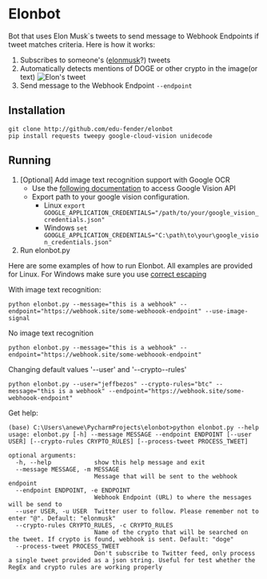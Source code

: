 # Elonbot

Bot that uses Elon Musk`s tweets to send message to Webhook Endpoints if tweet matches criteria. 
Here is how it works:

1. Subscribes to someone's ([elonmusk](http://twitter.com/elonmusk)?) tweets 
2. Automatically detects mentions of DOGE or other crypto in the image(or text) 
![Elon's tweet](elontweet.png)
3. Send message to the Webhook Endpoint `--endpoint`


## Installation

```shell
git clone http://github.com/edu-fender/elonbot
pip install requests tweepy google-cloud-vision unidecode
```

## Running

1. [Optional] Add image text recognition support with Google OCR
    * Use the [following documentation](https://cloud.google.com/vision/docs/setup) to access Google Vision API
    * Export path to your google vision configuration. 
      * Linux `export GOOGLE_APPLICATION_CREDENTIALS="/path/to/your/google_vision_credentials.json"`
      * Windows `set GOOGLE_APPLICATION_CREDENTIALS="C:\path\to\your\google_vision_credentials.json"`
2. Run elonbot.py

Here are some examples of how to run Elonbot. All examples are provided for Linux. 
For Windows make sure you use [correct escaping](https://ss64.com/nt/syntax-esc.html) 

With image text recognition:

```shell
python elonbot.py --message="this is a webhook" --endpoint="https://webhook.site/some-webhoook-endpoint" --use-image-signal
```

No image text recognition
```shell
python elonbot.py --message="this is a webhook" --endpoint="https://webhook.site/some-webhoook-endpoint"
```

Changing default values '--user' and '--crypto--rules'
```shell
python elonbot.py --user="jeffbezos" --crypto-rules="btc" --message="this is a webhook" --endpoint="https://webhook.site/some-webhoook-endpoint"
```


Get help:
```shell
(base) C:\Users\anewe\PycharmProjects\elonbot>python elonbot.py --help
usage: elonbot.py [-h] --message MESSAGE --endpoint ENDPOINT [--user USER] [--crypto-rules CRYPTO_RULES] [--process-tweet PROCESS_TWEET]

optional arguments:
  -h, --help            show this help message and exit
  --message MESSAGE, -m MESSAGE
                        Message that will be sent to the webhook endpoint
  --endpoint ENDPOINT, -e ENDPOINT
                        Webhook Endpoint (URL) to where the messages will be send to
  --user USER, -u USER  Twitter user to follow. Please remember not to enter "@". Default: "elonmusk"
  --crypto-rules CRYPTO_RULES, -c CRYPTO_RULES
                        Name of the crypto that will be searched on the tweet. If crypto is found, webhook is sent. Default: "doge"
  --process-tweet PROCESS_TWEET
                        Don't subscribe to Twitter feed, only process a single tweet provided as a json string. Useful for test whether the RegEx and crypto rules are working properly

```
